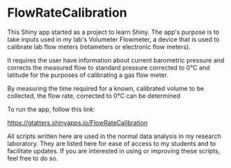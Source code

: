 # FlowRateCalibration

This Shiny app started as a project to learn Shiny.  The app's purpose is to take inputs used in my lab's Volumeter Flowmeter, a device that is used to calibrate lab flow meters (rotameters or electronic flow meters).  

It requires the user have information about current barometric pressure and corrects the measured flow to standard pressure corrected to 0°C and latitude for the purposes of calibrating a gas flow meter. 

By measuring the time required for a known, calibrated volume to be collected, the flow rate, corrected to 0°C can  be determined

To run the app, follow this link:

https://gtatters.shinyapps.io/FlowRateCalibration
 

All scripts written here are used in the normal data analysis in my research laboratory. They are listed here for ease of access to my students and to facilitate updates. If you are interested in using or improving these scripts, feel free to do so.


